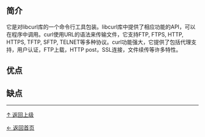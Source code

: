 
## 简介

它是对libcurl库的一个命令行工具包装。libcurl库中提供了相应功能的API，可以在程序中调用。curl使用URL的语法来传输文件，它支持FTP, FTPS, HTTP, HTTPS, TFTP, SFTP, TELNET等多种协议。curl功能强大，它提供了包括代理支持，用户认证，FTP上载，HTTP post，SSL连接，文件续传等许多特性。

## 优点

## 缺点


----
[↑ 返回上级](https://github.com/asin929/linux-software/blob/master/Network-Application/Network-Application.md)

[← 返回首页](https://github.com/asin929/linux-software)
